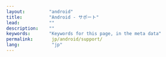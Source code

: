 ```yaml
---
layout:         "android"
title:          "Android - サポート"
lead:           ""
description:    ""
keywords:       "Keywords for this page, in the meta data"
permalink:       jp/android/support/
lang:            "jp"
---
```

